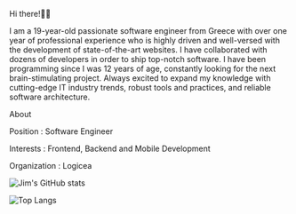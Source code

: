 Hi there!👋🏻

I am a 19-year-old passionate software engineer from Greece with over one year of professional experience who is highly driven and well-versed with the development of state-of-the-art websites. I have collaborated with dozens of developers in order to ship top-notch software. I have been programming since I was 12 years of age, constantly looking for the next brain-stimulating project. Always excited to expand my knowledge with cutting-edge IT industry trends, robust tools and practices, and reliable software architecture.

About

Position : Software Engineer

Interests : Frontend, Backend and Mobile Development

Organization : Logicea

![Jim's GitHub stats](https://github-readme-stats.vercel.app/api?username=JimTheo-Dev&count_private=true&show_icons=true&theme=dark&hide=contribs)

![Top Langs](https://github-readme-stats.vercel.app/api/top-langs/?username=JimTheo-Dev&layout=compact&theme=dark)
